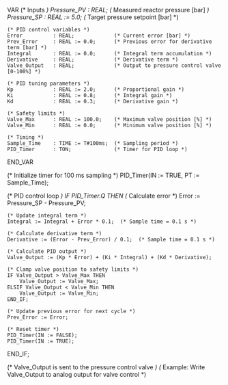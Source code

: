 VAR
    (* Inputs *)
    Pressure_PV    : REAL;             (* Measured reactor pressure [bar] *)
    Pressure_SP    : REAL := 5.0;      (* Target pressure setpoint [bar] *)

    (* PID control variables *)
    Error          : REAL;             (* Current error [bar] *)
    Prev_Error     : REAL := 0.0;      (* Previous error for derivative term [bar] *)
    Integral       : REAL := 0.0;      (* Integral term accumulation *)
    Derivative     : REAL;             (* Derivative term *)
    Valve_Output   : REAL;             (* Output to pressure control valve [0-100%] *)

    (* PID tuning parameters *)
    Kp             : REAL := 2.0;      (* Proportional gain *)
    Ki             : REAL := 0.8;      (* Integral gain *)
    Kd             : REAL := 0.3;      (* Derivative gain *)

    (* Safety limits *)
    Valve_Max      : REAL := 100.0;    (* Maximum valve position [%] *)
    Valve_Min      : REAL := 0.0;      (* Minimum valve position [%] *)

    (* Timing *)
    Sample_Time    : TIME := T#100ms;  (* Sampling period *)
    PID_Timer      : TON;              (* Timer for PID loop *)
END_VAR

(* Initialize timer for 100 ms sampling *)
PID_Timer(IN := TRUE, PT := Sample_Time);

(* PID control loop *)
IF PID_Timer.Q THEN
    (* Calculate error *)
    Error := Pressure_SP - Pressure_PV;

    (* Update integral term *)
    Integral := Integral + Error * 0.1;  (* Sample time = 0.1 s *)

    (* Calculate derivative term *)
    Derivative := (Error - Prev_Error) / 0.1;  (* Sample time = 0.1 s *)

    (* Calculate PID output *)
    Valve_Output := (Kp * Error) + (Ki * Integral) + (Kd * Derivative);

    (* Clamp valve position to safety limits *)
    IF Valve_Output > Valve_Max THEN
        Valve_Output := Valve_Max;
    ELSIF Valve_Output < Valve_Min THEN
        Valve_Output := Valve_Min;
    END_IF;

    (* Update previous error for next cycle *)
    Prev_Error := Error;

    (* Reset timer *)
    PID_Timer(IN := FALSE);
    PID_Timer(IN := TRUE);
END_IF;

(* Valve_Output is sent to the pressure control valve *)
(* Example: Write Valve_Output to analog output for valve control *)
